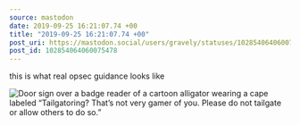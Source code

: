 ```yaml
---
source: mastodon
date: 2019-09-25 16:21:07.74 +00
title: "2019-09-25 16:21:07.74 +00"
post_uri: https://mastodon.social/users/gravely/statuses/102854064060075478
post_id: 102854064060075478
---
```

this is what real opsec guidance looks like


![Door sign over a badge reader of a cartoon alligator wearing a cape labeled “Tailgatoring? That’s not very gamer of you. Please do not tailgate or allow others to do so.”](/images/19211702.jpg)

